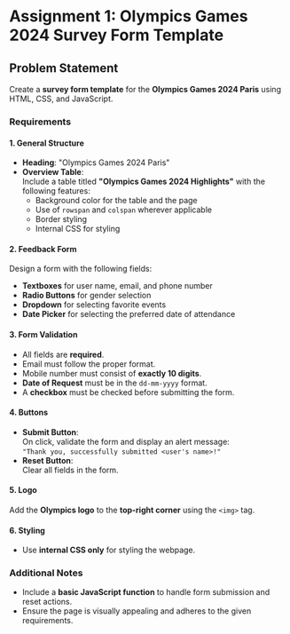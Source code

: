 # Assignment 1: Olympics Games 2024 Survey Form Template

## Problem Statement

Create a **survey form template** for the **Olympics Games 2024 Paris** using HTML, CSS, and JavaScript.

### Requirements

#### 1. General Structure

- **Heading**: "Olympics Games 2024 Paris"
- **Overview Table**:  
  Include a table titled **"Olympics Games 2024 Highlights"** with the following features:
  - Background color for the table and the page
  - Use of `rowspan` and `colspan` wherever applicable
  - Border styling
  - Internal CSS for styling

#### 2. Feedback Form

Design a form with the following fields:

- **Textboxes** for user name, email, and phone number
- **Radio Buttons** for gender selection
- **Dropdown** for selecting favorite events
- **Date Picker** for selecting the preferred date of attendance

#### 3. Form Validation

- All fields are **required**.
- Email must follow the proper format.
- Mobile number must consist of **exactly 10 digits**.
- **Date of Request** must be in the `dd-mm-yyyy` format.
- A **checkbox** must be checked before submitting the form.

#### 4. Buttons

- **Submit Button**:  
  On click, validate the form and display an alert message:  
  `"Thank you, successfully submitted <user's name>!"`
- **Reset Button**:  
  Clear all fields in the form.

#### 5. Logo

Add the **Olympics logo** to the **top-right corner** using the `<img>` tag.

#### 6. Styling

- Use **internal CSS only** for styling the webpage.

### Additional Notes

- Include a **basic JavaScript function** to handle form submission and reset actions.
- Ensure the page is visually appealing and adheres to the given requirements.
